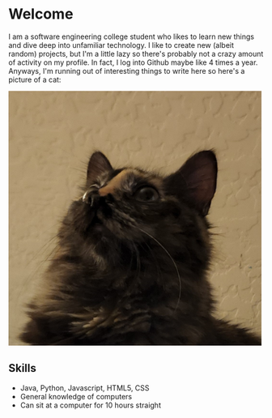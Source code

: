 # Welcome
I am a software engineering college student who likes to learn new things and dive deep into unfamiliar technology. I like to create new (albeit random) projects, but I'm a little lazy so there's probably not a crazy amount of activity on my profile. In fact, I log into Github maybe like 4 times a year. Anyways, I'm running out of interesting things to write here so here's a picture of a cat:

<img src="image\cat.jpg" width=500>

## Skills

- Java, Python, Javascript, HTML5, CSS
- General knowledge of computers
- Can sit at a computer for 10 hours straight
